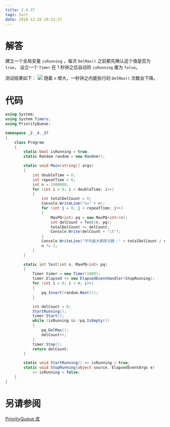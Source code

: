 ```yaml
---
title: 2.4.37
tags: Sort
date: 2018-12-28 19:23:27
---
```


# 解答

建立一个全局变量 `isRunning` ，每次 `DelMax()` 之前都先确认这个值是否为 `true`，
设立一个 `Timer` 在 1 秒钟之后自动将 `isRunning` 置为 `false`。

测试结果如下：
![](./1.png)
随着 `n` 增大，一秒钟之内能执行的 `DelMax()` 次数会下降。

# 代码

```csharp
using System;
using System.Timers;
using PriorityQueue;

namespace _2._4._37
{
    class Program
    {
        static bool isRunning = true;
        static Random random = new Random();

        static void Main(string[] args)
        {
            int doubleTime = 6;
            int repeatTime = 6;
            int n = 1000000;
            for (int i = 0; i < doubleTime; i++)
            {
                int totalDelCount = 0;
                Console.WriteLine("n=" + n);
                for (int j = 0; j < repeatTime; j++)
                {
                    MaxPQ<int> pq = new MaxPQ<int>(n);
                    int delCount = Test(n, pq);
                    totalDelCount += delCount;
                    Console.Write(delCount + "\t");
                }
                Console.WriteLine("平均最大删除次数：" + totalDelCount / repeatTime);
                n *= 2;
            }
        }

        static int Test(int n, MaxPQ<int> pq)
        {
            Timer timer = new Timer(1000);
            timer.Elapsed += new ElapsedEventHandler(StopRunning);
            for (int i = 0; i < n; i++)
            {
                pq.Insert(random.Next());
            }

            int delCount = 0;
            StartRunning();
            timer.Start();
            while (isRunning && !pq.IsEmpty())
            {
                pq.DelMax();
                delCount++;
            }
            timer.Stop();
            return delCount;
        }

        static void StartRunning() => isRunning = true;
        static void StopRunning(object source, ElapsedEventArgs e)
            => isRunning = false;
    }
}
```

# 另请参阅

[PriorityQueue 库](https://github.com/ikesnowy/Algorithms-4th-Edition-in-Csharp/tree/master/2%20Sorting/2.4/PriorityQueue)
